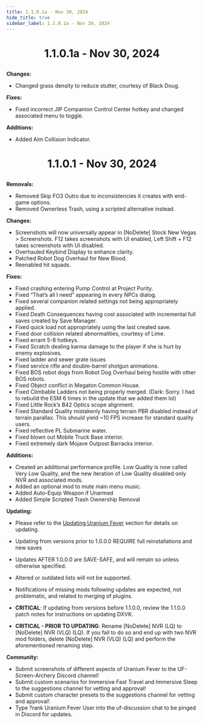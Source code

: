 ```yaml
---
title: 1.1.0.1a - Nov 30, 2024
hide_title: true
sidebar_label: 1.1.0.1a - Nov 30, 2024
---
```


# <p align="center"> 1.1.0.1a - Nov 30, 2024 </p>

**Changes:**
- Changed grass density to reduce stutter, courtesy of Black Doug.

**Fixes:**
- Fixed incorrect JIP Companion Control Center hotkey and changed associated menu to toggle.

**Additions:**
- Added Aim Collision Indicator.

# <p align="center"> 1.1.0.1 - Nov 30, 2024 </p>

**Removals:**
- Removed Skip FO3 Outro due to inconsistencies it creates with end-game options.
- Removed Ownerless Trash, using a scripted alternative instead.

**Changes:**
- Screenshots will now universally appear in [NoDelete] Stock New Vegas > Screenshots. F12 takes screenshots with UI enabled, Left Shift + F12 takes screenshots with UI disabled.
- Overhauled Keybind Display to enhance clarity.
- Patched Robot Dog Overhaul for New Blood.
- Reenabled hit squads.

**Fixes:**
- Fixed crashing entering Pump Control at Project Purity.
- Fixed “That’s all I need” appearing in every NPCs dialog.
- Fixed several companion related settings not being appropriately applied.
- Fixed Death Consequences having cost associated with incremental full saves created by Save Manager.
- Fixed quick load not appropriately using the last created save.
- Fixed door collision related abnormalities, courtesy of Lime.
- Fixed errant 5-8 hotkeys.
- Fixed Scratch dealing karma damage to the player if she is hurt by enemy explosives.
- Fixed ladder and sewer grate issues
- Fixed service rifle and double-barrel shotgun animations.
- Fixed BOS robot dogs from Robot Dog Overhaul being hostile with other BOS robots. 
- Fixed Object conflict in Megaton Common House.
- Fixed Climbable Ladders not being properly merged. (Dark: Sorry. I had to rebuild the ESM 6 times in the update that we added them lol)
- Fixed Little Rock’s B42 Optics scope alignment.
- Fixed Standard Quality mistakenly having terrain PBR disabled instead of terrain parallax. This should yield ~10 FPS increase for standard quality users.
- Fixed reflective PL Submarine water.
- Fixed blown out Mobile Truck Base interior.
- Fixed extremely dark Mojave Outpost Barracks interior.

**Additions:**
- Created an additional performance profile. Low Quality is now called Very Low Quality, and the new iteration of Low Quality disabled only NVR and associated mods.
- Added an optional mod to mute main menu music.
- Added Auto-Equip Weapon if Unarmed
- Added Simple Scripted Trash Ownership Removal 

**Updating:**
- Please refer to the [Updating Uranium Fever](https://uraniumfever.net/docs/updating/) section for details on updating.
- Updating from versions prior to 1.0.0.0 REQUIRE full reinstallations and new saves 
- Updates AFTER 1.0.0.0 are SAVE-SAFE, and will remain so unless otherwise specified.
- Altered or outdated lists will not be supported.
- Notifications of missing mods following updates are expected, not problematic, and related to merging of plugins.

- **CRITICAL**: If updating from versions before 1.1.0.0, review the 1.1.0.0 patch notes for instructions on updating DXVK.
- **CRITICAL - PRIOR TO UPDATING**: Rename [NoDelete] NVR (LQ) to [NoDelete] NVR (VLQ) (LQ). If you fail to do so and end up with two NVR mod folders, delete [NoDelete] NVR (VLQ) (LQ) and perform the aforementioned renaming step.

**Community:**
- Submit screenshots of different aspects of Uranium Fever to the UF-Screen-Archery Discord channel!
- Submit custom scenarios for Immersive Fast Travel and Immersive Sleep to the suggestions channel for vetting and approval!
- Submit custom character presets to the suggestions channel for vetting and approval!
- Type ?rank Uranium Fever User into the uf-discussion chat to be pinged in Discord for updates.
